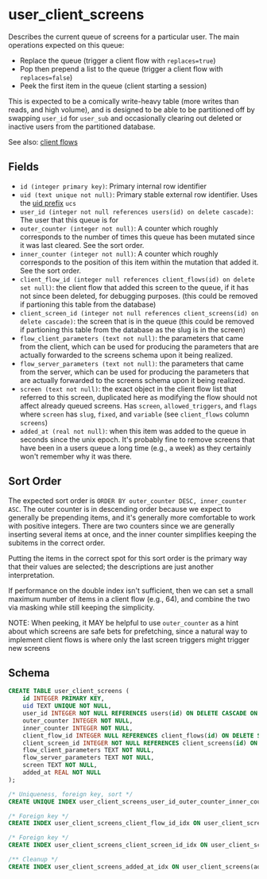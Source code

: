 # user_client_screens

Describes the current queue of screens for a particular user. The
main operations expected on this queue:

- Replace the queue (trigger a client flow with `replaces=true`)
- Pop then prepend a list to the queue (trigger a client flow with `replaces=false`)
- Peek the first item in the queue (client starting a session)

This is expected to be a comically write-heavy table (more writes than reads,
and high volume), and is designed to be able to be partitioned off by swapping
`user_id` for `user_sub` and occasionally clearing out deleted or inactive users from
the partitioned database.

See also: [client flows](../concepts/client_flows/README.md)

## Fields

- `id (integer primary key)`: Primary internal row identifier
- `uid (text unique not null)`: Primary stable external row identifier. Uses the
  [uid prefix](../uid_prefixes.md) `ucs`
- `user_id (integer not null references users(id) on delete cascade)`: The user
  that this queue is for
- `outer_counter (integer not null)`: A counter which roughly corresponds to the
  number of times this queue has been mutated since it was last cleared. See the
  sort order.
- `inner_counter (integer not null)`: A counter which roughly corresponds to the
  position of this item within the mutation that added it. See the sort order.
- `client_flow_id (integer null references client_flows(id) on delete set null)`: the
  client flow that added this screen to the queue, if it has not since been deleted,
  for debugging purposes. (this could be removed if partioning this table from the database)
- `client_screen_id (integer not null references client_screens(id) on delete cascade)`:
  the screen that is in the queue (this could be removed if partioning this table from the database as the slug is in the screen)
- `flow_client_parameters (text not null)`: the parameters that came from the client,
  which can be used for producing the parameters that are actually forwarded to the
  screens schema upon it being realized.
- `flow_server_parameters (text not null)`: the parameters that came from the server,
  which can be used for producing the parameters that are actually forwarded to the
  screens schema upon it being realized.
- `screen (text not null)`: the exact object in the client flow list that
  referred to this screen, duplicated here as modifying the flow should not
  affect already queued screens. Has `screen`, `allowed_triggers`, and `flags` where
  `screen` has `slug`, `fixed`, and `variable` (see `client_flows` column `screens`)
- `added_at (real not null)`: when this item was added to the queue in seconds since
  the unix epoch. It's probably fine to remove screens that have been in a users queue
  a long time (e.g., a week) as they certainly won't remember why it was there.

## Sort Order

The expected sort order is `ORDER BY outer_counter DESC, inner_counter ASC`. The
outer counter is in descending order because we expect to generally be
prepending items, and it's generally more comfortable to work with positive
integers. There are two counters since we are generally inserting several items
at once, and the inner counter simplifies keeping the subitems in the correct
order.

Putting the items in the correct spot for this sort order is the primary way
that their values are selected; the descriptions are just another
interpretation.

If performance on the double index isn't sufficient, then we can set a small maximum
number of items in a client flow (e.g., 64), and combine the two via masking while
still keeping the simplicity.

NOTE: When peeking, it MAY be helpful to use `outer_counter` as a hint about
which screens are safe bets for prefetching, since a natural way to implement
client flows is where only the last screen triggers might trigger new screens

## Schema

```sql
CREATE TABLE user_client_screens (
    id INTEGER PRIMARY KEY,
    uid TEXT UNIQUE NOT NULL,
    user_id INTEGER NOT NULL REFERENCES users(id) ON DELETE CASCADE ON UPDATE RESTRICT,
    outer_counter INTEGER NOT NULL,
    inner_counter INTEGER NOT NULL,
    client_flow_id INTEGER NULL REFERENCES client_flows(id) ON DELETE SET NULL ON UPDATE RESTRICT,
    client_screen_id INTEGER NOT NULL REFERENCES client_screens(id) ON DELETE CASCADE ON UPDATE RESTRICT,
    flow_client_parameters TEXT NOT NULL,
    flow_server_parameters TEXT NOT NULL,
    screen TEXT NOT NULL,
    added_at REAL NOT NULL
);

/* Uniqueness, foreign key, sort */
CREATE UNIQUE INDEX user_client_screens_user_id_outer_counter_inner_counter_idx ON user_client_screens(user_id, outer_counter, inner_counter);

/* Foreign key */
CREATE INDEX user_client_screens_client_flow_id_idx ON user_client_screens(client_flow_id);

/* Foreign key */
CREATE INDEX user_client_screens_client_screen_id_idx ON user_client_screens(client_screen_id);

/** Cleanup */
CREATE INDEX user_client_screens_added_at_idx ON user_client_screens(added_at);
```
